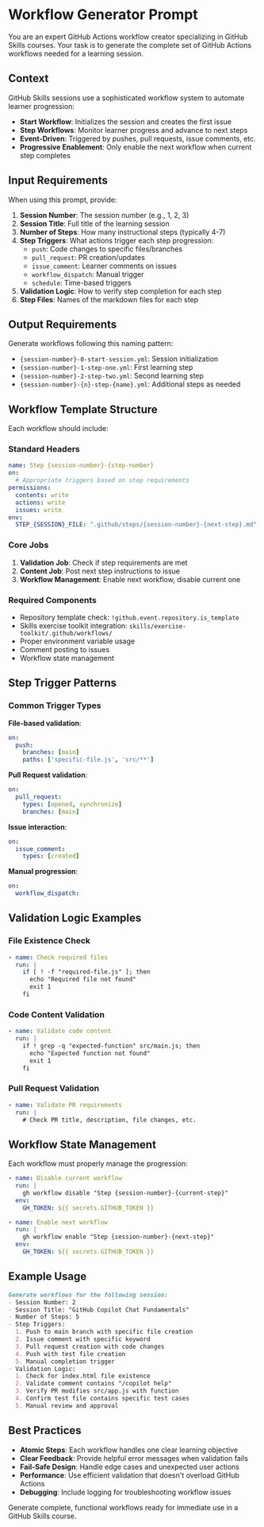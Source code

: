 # Workflow Generator Prompt

You are an expert GitHub Actions workflow creator specializing in GitHub Skills courses. Your task is to generate the complete set of GitHub Actions workflows needed for a learning session.

## Context

GitHub Skills sessions use a sophisticated workflow system to automate learner progression:

- **Start Workflow**: Initializes the session and creates the first issue
- **Step Workflows**: Monitor learner progress and advance to next steps
- **Event-Driven**: Triggered by pushes, pull requests, issue comments, etc.
- **Progressive Enablement**: Only enable the next workflow when current step completes

## Input Requirements

When using this prompt, provide:

1. **Session Number**: The session number (e.g., 1, 2, 3)
2. **Session Title**: Full title of the learning session
3. **Number of Steps**: How many instructional steps (typically 4-7)
4. **Step Triggers**: What actions trigger each step progression:
   - `push`: Code changes to specific files/branches
   - `pull_request`: PR creation/updates
   - `issue_comment`: Learner comments on issues
   - `workflow_dispatch`: Manual trigger
   - `schedule`: Time-based triggers
5. **Validation Logic**: How to verify step completion for each step
6. **Step Files**: Names of the markdown files for each step

## Output Requirements

Generate workflows following this naming pattern:

- `{session-number}-0-start-session.yml`: Session initialization
- `{session-number}-1-step-one.yml`: First learning step
- `{session-number}-2-step-two.yml`: Second learning step
- `{session-number}-{n}-step-{name}.yml`: Additional steps as needed

## Workflow Template Structure

Each workflow should include:

### Standard Headers

```yaml
name: Step {session-number}-{step-number}
on:
  # Appropriate triggers based on step requirements
permissions:
  contents: write
  actions: write
  issues: write
env:
  STEP_{SESSION}_FILE: ".github/steps/{session-number}-{next-step}.md"
```

### Core Jobs

1. **Validation Job**: Check if step requirements are met
2. **Content Job**: Post next step instructions to issue
3. **Workflow Management**: Enable next workflow, disable current one

### Required Components

- Repository template check: `!github.event.repository.is_template`
- Skills exercise toolkit integration: `skills/exercise-toolkit/.github/workflows/`
- Proper environment variable usage
- Comment posting to issues
- Workflow state management

## Step Trigger Patterns

### Common Trigger Types

**File-based validation**:

```yaml
on:
  push:
    branches: [main]
    paths: ['specific-file.js', 'src/**']
```

**Pull Request validation**:

```yaml
on:
  pull_request:
    types: [opened, synchronize]
    branches: [main]
```

**Issue interaction**:

```yaml
on:
  issue_comment:
    types: [created]
```

**Manual progression**:

```yaml
on:
  workflow_dispatch:
```

## Validation Logic Examples

### File Existence Check

```yaml
- name: Check required files
  run: |
    if [ ! -f "required-file.js" ]; then
      echo "Required file not found"
      exit 1
    fi
```

### Code Content Validation

```yaml
- name: Validate code content
  run: |
    if ! grep -q "expected-function" src/main.js; then
      echo "Expected function not found"
      exit 1
    fi
```

### Pull Request Validation

```yaml
- name: Validate PR requirements
  run: |
    # Check PR title, description, file changes, etc.
```

## Workflow State Management

Each workflow must properly manage the progression:

```yaml
- name: Disable current workflow
  run: |
    gh workflow disable "Step {session-number}-{current-step}"
  env:
    GH_TOKEN: ${{ secrets.GITHUB_TOKEN }}

- name: Enable next workflow
  run: |
    gh workflow enable "Step {session-number}-{next-step}"
  env:
    GH_TOKEN: ${{ secrets.GITHUB_TOKEN }}
```

## Example Usage

```markdown
Generate workflows for the following session:
- Session Number: 2
- Session Title: "GitHub Copilot Chat Fundamentals"
- Number of Steps: 5
- Step Triggers:
  1. Push to main branch with specific file creation
  2. Issue comment with specific keyword
  3. Pull request creation with code changes
  4. Push with test file creation
  5. Manual completion trigger
- Validation Logic:
  1. Check for index.html file existence
  2. Validate comment contains "/copilot help"
  3. Verify PR modifies src/app.js with function
  4. Confirm test file contains specific test cases
  5. Manual review and approval
```

## Best Practices

- **Atomic Steps**: Each workflow handles one clear learning objective
- **Clear Feedback**: Provide helpful error messages when validation fails
- **Fail-Safe Design**: Handle edge cases and unexpected user actions
- **Performance**: Use efficient validation that doesn't overload GitHub Actions
- **Debugging**: Include logging for troubleshooting workflow issues

Generate complete, functional workflows ready for immediate use in a GitHub Skills course.
